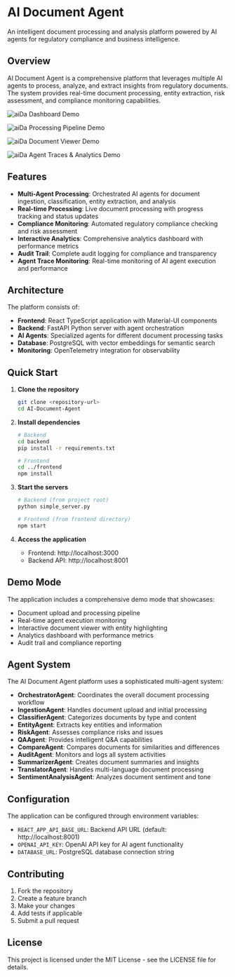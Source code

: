 # AI Document Agent

An intelligent document processing and analysis platform powered by AI agents for regulatory compliance and business intelligence.

## Overview

AI Document Agent is a comprehensive platform that leverages multiple AI agents to process, analyze, and extract insights from regulatory documents. The system provides real-time document processing, entity extraction, risk assessment, and compliance monitoring capabilities.

![aiDa Dashboard Demo](tab1.gif)

![aiDa Processing Pipeline Demo](tab2.gif)

![aiDa Document Viewer Demo](tab3.gif)

![aiDa Agent Traces & Analytics Demo](tab4.gif)

## Features

- **Multi-Agent Processing**: Orchestrated AI agents for document ingestion, classification, entity extraction, and analysis
- **Real-time Processing**: Live document processing with progress tracking and status updates
- **Compliance Monitoring**: Automated regulatory compliance checking and risk assessment
- **Interactive Analytics**: Comprehensive analytics dashboard with performance metrics
- **Audit Trail**: Complete audit logging for compliance and transparency
- **Agent Trace Monitoring**: Real-time monitoring of AI agent execution and performance

## Architecture

The platform consists of:

- **Frontend**: React TypeScript application with Material-UI components
- **Backend**: FastAPI Python server with agent orchestration
- **AI Agents**: Specialized agents for different document processing tasks
- **Database**: PostgreSQL with vector embeddings for semantic search
- **Monitoring**: OpenTelemetry integration for observability

## Quick Start

1. **Clone the repository**
   ```bash
   git clone <repository-url>
   cd AI-Document-Agent
   ```

2. **Install dependencies**
   ```bash
   # Backend
   cd backend
   pip install -r requirements.txt
   
   # Frontend
   cd ../frontend
   npm install
   ```

3. **Start the servers**
   ```bash
   # Backend (from project root)
   python simple_server.py
   
   # Frontend (from frontend directory)
   npm start
   ```

4. **Access the application**
   - Frontend: http://localhost:3000
   - Backend API: http://localhost:8001

## Demo Mode

The application includes a comprehensive demo mode that showcases:
- Document upload and processing pipeline
- Real-time agent execution monitoring
- Interactive document viewer with entity highlighting
- Analytics dashboard with performance metrics
- Audit trail and compliance reporting

## Agent System

The AI Document Agent platform uses a sophisticated multi-agent system:

- **OrchestratorAgent**: Coordinates the overall document processing workflow
- **IngestionAgent**: Handles document upload and initial processing
- **ClassifierAgent**: Categorizes documents by type and content
- **EntityAgent**: Extracts key entities and information
- **RiskAgent**: Assesses compliance risks and issues
- **QAAgent**: Provides intelligent Q&A capabilities
- **CompareAgent**: Compares documents for similarities and differences
- **AuditAgent**: Monitors and logs all system activities
- **SummarizerAgent**: Creates document summaries and insights
- **TranslatorAgent**: Handles multi-language document processing
- **SentimentAnalysisAgent**: Analyzes document sentiment and tone

## Configuration

The application can be configured through environment variables:

- `REACT_APP_API_BASE_URL`: Backend API URL (default: http://localhost:8001)
- `OPENAI_API_KEY`: OpenAI API key for AI agent functionality
- `DATABASE_URL`: PostgreSQL database connection string

## Contributing

1. Fork the repository
2. Create a feature branch
3. Make your changes
4. Add tests if applicable
5. Submit a pull request

## License

This project is licensed under the MIT License - see the LICENSE file for details.
